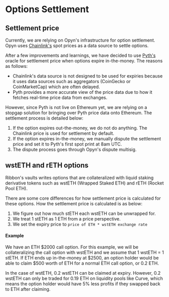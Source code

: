 # Options Settlement

## Settlement price

Currently, we are relying on Opyn's infrastructure for option settlement. Opyn uses [Chainlink's](https://chain.link/) spot prices as a data source to settle options.

After a few improvements and learnings, we have decided to use [Pyth's](https://pyth.network/) oracle for settlement price when options expire in-the-money. The reasons as follows:

* Chainlink's data source is not designed to be used for expiries because it uses data sources such as aggregators (CoinGecko or CoinMarketCap) which are often delayed.
* Pyth provides a more accurate view of the price data due to how it fetches real-time price data from exchanges.

However, since Pyth is not live on Ethereum yet, we are relying on a stopgap solution for bringing over Pyth price data onto Ethereum. The settlement process is detailed below:

1. If the option expires out-the-money, we do not do anything. The Chainlink price is used for settlement by default.
2. If the option expires in-the-money, we manually dispute the settlement price and set it to Pyth's first spot print at 8am UTC.
3. The dispute process goes through Opyn's dispute multisig.

## wstETH and rETH options

Ribbon's vaults writes options that are collateralized with liquid staking derivative tokens such as wstETH (Wrapped Staked ETH) and rETH (Rocket Pool ETH).

There are some core differences for how settlement price is calculated for these options. How the settlement price is calculated is as below:

1. We figure out how much stETH each wstETH can be unwrapped for.
2. We treat 1 stETH as 1 ETH from a price perspective.
3. We set the expiry price to `price of ETH * wstETH exchange rate`

#### Example

We have an ETH $2000 call option. For this example, we will be collateralizing the call option with wstETH and we assume that 1 wstETH = 1 stETH. If ETH ends up in-the-money at $2500, an option holder would be able to claim $500 worth of ETH for a normal ETH call option, or 0.2 ETH.

In the case of wstETH, 0.2 wstETH can be claimed at expiry. However, 0.2 wstETH can only be traded for 0.19 ETH on liquidity pools like Curve, which means the option holder would have 5% less profits if they swapped back to ETH after claiming.

